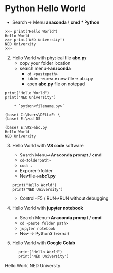# Python Hello World
* Search -> Menu **anaconda** \ **cmd**
        * **Python**
```
>>> print("Hello World")
Hello World
>>> print("NED University")
NED University
>>>
```

2. Hello World with physical file **abc.py**
    * copy your folder location
    * search menu->**anaconda**
        * `cd <pastepath>`
        * folder ->create new file-> abc.py
        * open **abc.py** file on notepad
```
print("Hello World")
print("NED University")

```
        * `python<filename.py>`

```
(base) C:\Users\DELL>E: \
(base) E:\>cd DS

(base) E:\DS>abc.py
Hello World
NED University
```

3. Hello World with **VS code** software
     * Search Menu->**Anaconda prompt** / **cmd**
     * `cd<folderpath>`
     * `code .`
     * Explorer->folder
     * Newfile->**abc1.py**
     ```
     print("Hello World")
     print("NED University")
     ```
     * Control+F5 / RUN->RUN without debugging

4. Hello World with **jupyter notebook**
     * Search Menu->**Anaconda prompt** / **cmd**
     * `cd <paste folder path>`
     * `jupyter notebook`
     * New -> Python3 (kernal)

5. Hello World with **Google Colab**

```
      print("Hello World")
      print("NED University")
```

Hello World
NED University
```
 

    


